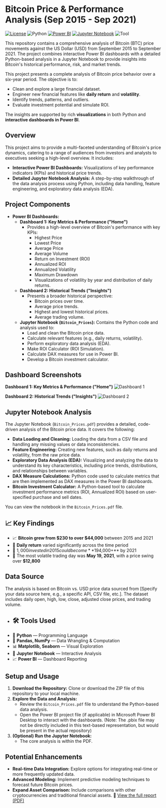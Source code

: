 # Bitcoin Price & Performance Analysis (Sep 2015 - Sep 2021)


[![License](https://img.shields.io/badge/License-MIT-yellow.svg)](https://opensource.org/licenses/MIT)
![Python](https://img.shields.io/badge/Python-3.8+-blue.svg)
[![Power BI](https://img.shields.io/badge/Power_BI-Report-orange.svg)](https://powerbi.microsoft.com/)
[![Jupyter Notebook](https://img.shields.io/badge/Jupyter-Notebook-blue.svg)](https://jupyter.org/)
![Tool](https://img.shields.io/badge/PowerBI-Visualization-green.svg)

This repository contains a comprehensive analysis of Bitcoin (BTC) price movements against the US Dollar (USD) from September 2015 to September 2021. The project combines interactive Power BI dashboards with a detailed Python-based analysis in a Jupyter Notebook to provide insights into Bitcoin's historical performance, risk, and market trends.

This project presents a complete analysis of Bitcoin price behavior over a six-year period. The objective is to:
- Clean and explore a large financial dataset.
- Engineer new financial features like **daily return** and **volatility**.
- Identify trends, patterns, and outliers.
- Evaluate investment potential and simulate ROI.

The insights are supported by rich **visualizations** in both Python and **interactive dashboards in Power BI**.


## Overview

This project aims to provide a multi-faceted understanding of Bitcoin's price dynamics, catering to a range of audiences from investors and analysts to executives seeking a high-level overview.  It includes:

* **Interactive Power BI Dashboards:** Visualizations of key performance indicators (KPIs) and historical price trends.
* **Detailed Jupyter Notebook Analysis:** A step-by-step walkthrough of the data analysis process using Python, including data handling, feature engineering, and exploratory data analysis (EDA).

## Project Components

* **Power BI Dashboards:**
    * **Dashboard 1: Key Metrics & Performance ("Home")**
        * Provides a high-level overview of Bitcoin's performance with key KPIs:
            * Highest Price
            * Lowest Price
            * Average Price
            * Average Volume
            * Return on Investment (ROI)
            * Annualized ROI
            * Annualized Volatility
            * Maximum Drawdown
            * Visualizations of volatility by year and distribution of daily returns.
    * **Dashboard 2: Historical Trends ("Insights")**
        * Presents a broader historical perspective:
            * Bitcoin prices over time.
            * Average price trends.
            * Highest and lowest historical prices.
            * Average trading volume.
    * **Jupyter Notebook (`Bitcoin_Prices`):** Contains the Python code and analysis used to:
        * Load and clean the Bitcoin price data.
        * Calculate relevant features (e.g., daily returns, volatility).
        * Perform exploratory data analysis (EDA).
        * Make ROI Calculator (ROI Simulation).
        * Calculate DAX measures for use in Power BI.
        * Develop a Bitcoin investment calculator.

## Dashboard Screenshots

**Dashboard 1: Key Metrics & Performance ("Home")**
![Dashboard 1](https://github.com/user-attachments/assets/7ac689ca-c329-478a-9ad4-93916617b14a)

**Dashboard 2: Historical Trends ("Insights")**
![Dashboard 2](https://github.com/user-attachments/assets/3da3a4c5-d802-48a5-a7a9-d3cede9c31ec)

## Jupyter Notebook Analysis

The Jupyter Notebook (`Bitcoin_Prices.pdf`) provides a detailed, code-driven analysis of the Bitcoin price data. It covers the following:

* **Data Loading and Cleaning:** Loading the data from a CSV file and handling any missing values or data inconsistencies.
* **Feature Engineering:** Creating new features, such as daily returns and volatility, from the raw price data.
* **Exploratory Data Analysis (EDA):** Visualizing and analyzing the data to understand its key characteristics, including price trends, distributions, and relationships between variables.
* **DAX Measure Calculations:** Python code used to calculate metrics that are then implemented as DAX measures in the Power BI dashboards.
* **Bitcoin Investment Calculator:** A Python-based tool to calculate investment performance metrics (ROI, Annualized ROI) based on user-specified purchase and sell dates.

You can view the notebook in the `Bitcoin_Prices.pdf` file.

## 📈 Key Findings

- 📈 **Bitcoin grew from $230 to over $44,000** between 2015 and 2021
- 🔁 **Daily return** varied significantly across the time period
- 💸 $1,000 invested in 2015 could become **$194,000+** by 2021  
- 📆 The most volatile trading day was **May 19, 2021**, with a price swing over **$12,800**

## Data Source

The analysis is based on Bitcoin vs. USD price data sourced from [Specify your data source here, e.g., a specific API, CSV file, etc.]. The dataset includes daily open, high, low, close, adjusted close prices, and trading volume.

* ## 🛠 Tools Used

- 🐍 **Python** — Programming Language  
- 🧮 **Pandas, NumPy** — Data Wrangling & Computation  
- 📊 **Matplotlib, Seaborn** — Visual Exploration  
- 📓 **Jupyter Notebook** — Interactive Analysis  
- 📈 **Power BI** — Dashboard Reporting  

## Setup and Usage

1.  **Download the Repository:** Clone or download the ZIP file of this repository to your local machine.
2.  **Explore the Data and Analysis:**
    * Review the `Bitcoin_Prices.pdf` file to understand the Python-based data analysis.
    * Open the Power BI project file (if applicable) in Microsoft Power BI Desktop to interact with the dashboards.  (Note:  The .pbix file may not be directly included in this text-based representation, but would be present in the actual repository)
3.  **(Optional) Run the Jupyter Notebook:**
    * The core analysis is within the PDF.

## Potential Enhancements

* **Real-time Data Integration:** Explore options for integrating real-time or more frequently updated data.
* **Advanced Modeling:** Implement predictive modeling techniques to forecast future Bitcoin prices.
* **Expand Asset Comparison:** Include comparisons with other cryptocurrencies and traditional financial assets.
📄 [View the full report (PDF)](./Bitcoin_Prices.pdf)
